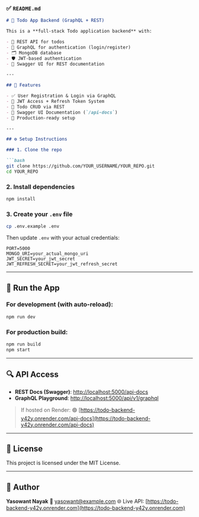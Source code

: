 

### ✅ `README.md`

````md
# 📝 Todo App Backend (GraphQL + REST)

This is a **full-stack Todo application backend** with:

- 🔁 REST API for todos
- 🔐 GraphQL for authentication (login/register)
- 🗂 MongoDB database
- 🛡 JWT-based authentication
- 📘 Swagger UI for REST documentation

---

## 🚀 Features

- ✅ User Registration & Login via GraphQL
- 🔐 JWT Access + Refresh Token System
- 📃 Todo CRUD via REST
- 📑 Swagger UI Documentation (`/api-docs`)
- 🧰 Production-ready setup

---

## ⚙️ Setup Instructions

### 1. Clone the repo

```bash
git clone https://github.com/YOUR_USERNAME/YOUR_REPO.git
cd YOUR_REPO
````

### 2. Install dependencies

```bash
npm install
```

### 3. Create your `.env` file

```bash
cp .env.example .env
```

Then update `.env` with your actual credentials:

```env
PORT=5000
MONGO_URI=your_actual_mongo_uri
JWT_SECRET=your_jwt_secret
JWT_REFRESH_SECRET=your_jwt_refresh_secret
```

---

## 🚦 Run the App

### For development (with auto-reload):

```bash
npm run dev
```

### For production build:

```bash
npm run build
npm start
```

---

## 🔍 API Access

* **REST Docs (Swagger)**: [http://localhost:5000/api-docs](http://localhost:5000/api-docs)
* **GraphQL Playground**: [http://localhost:5000/api/v1/graphql](http://localhost:5000/api/v1/graphql)

> If hosted on Render:
> 🟢 [https://todo-backend-y42y.onrender.com/api-docs](https://todo-backend-y42y.onrender.com/api-docs)

---

## 📄 License

This project is licensed under the MIT License.

---

## 👤 Author

**Yasowant Nayak**
📧 [yasowant@example.com](mailto:yasowant@example.com)
🌐 Live API: [https://todo-backend-y42y.onrender.com](https://todo-backend-y42y.onrender.com)


